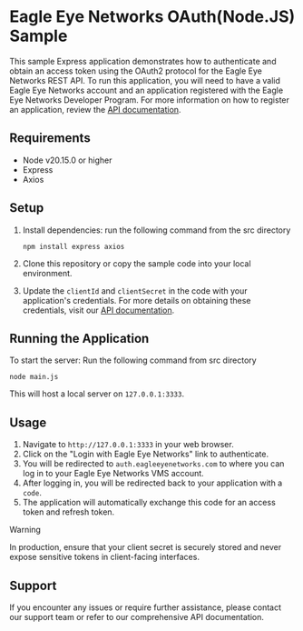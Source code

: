 # Eagle Eye Networks OAuth(Node.JS) Sample

This sample Express application demonstrates how to authenticate and obtain an access token using the OAuth2 protocol for the Eagle Eye Networks REST API. To run this application, you will need to have a valid Eagle Eye Networks account and an application registered with the Eagle Eye Networks Developer Program. For more information on how to register an application, review the [API documentation](https://developer.eagleeyenetworks.com/docs/getting-started).

## Requirements

- Node v20.15.0 or higher
- Express
- Axios

## Setup

1. Install dependencies:
      run the following command from the src directory
   ```
   npm install express axios
   ```

2. Clone this repository or copy the sample code into your local environment.

3. Update the `clientId` and `clientSecret` in the code with your application's credentials. For more details on obtaining these credentials, visit our [API documentation](https://developer.eagleeyenetworks.com/docs/client-credentials).

## Running the Application

To start the server:
   Run the following command from src directory
```
node main.js
```
This will host a local server on `127.0.0.1:3333`.

## Usage

1. Navigate to `http://127.0.0.1:3333` in your web browser.
2. Click on the "Login with Eagle Eye Networks" link to authenticate.
3. You will be redirected to `auth.eagleeyenetworks.com` to where you can log in to your Eagle Eye Networks VMS account.
4. After logging in, you will be redirected back to your application with a `code`.
5. The application will automatically exchange this code for an access token and refresh token.


> [!WARNING]  
> In production, ensure that your client secret is securely stored and never expose sensitive tokens in client-facing interfaces.

## Support

If you encounter any issues or require further assistance, please contact our support team or refer to our comprehensive API documentation.
